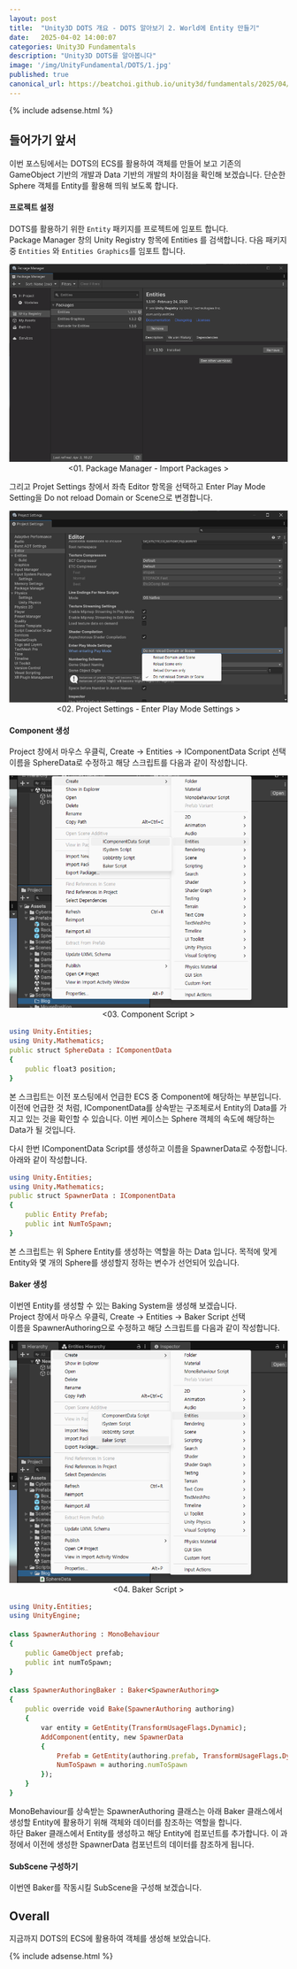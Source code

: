 ```yaml
---
layout: post
title:  "Unity3D DOTS 개요 - DOTS 알아보기 2. World에 Entity 만들기"
date:   2025-04-02 14:00:07
categories: Unity3D Fundamentals
description: "Unity3D DOTS를 알아봅니다"
image: '/img/UnityFundamental/DOTS/1.jpg'
published: true
canonical_url: https://beatchoi.github.io/unity3d/fundamentals/2025/04/02/DOTSFundamental02/
---
```

  
  
  {% include adsense.html %}
  


## 들어가기 앞서
이번 포스팅에서는 DOTS의 ECS를 활용하여 객체를 만들어 보고 기존의 GameObject 기반의 개발과 Data 기반의 개발의 차이점을 확인해 보겠습니다. 단순한 Sphere 객체를 Entity를 활용해 띄워 보도록 합니다.  

#### 프로젝트 설정
DOTS를 활용하기 위한 `Entity` 패키지를 프로젝트에 임포트 합니다.  
Package Manager 창의 Unity Registry 항목에 Entities 를 검색합니다. 다음 패키지 중 `Entities` 와 `Entities Graphics`를 임포트 합니다.  
<p align="center"><img src="/img/UnityFundamental/DOTS/6.png"><br/>
<01. Package Manager - Import Packages ></p>
  

그리고 Projet Settings 창에서 좌측 Editor 항목을 선택하고 Enter Play Mode Setting을 Do not reload Domain or Scene으로 변경합니다.  
<p align="center"><img src="/img/UnityFundamental/DOTS/7.png"><br/>
<02. Project Settings - Enter Play Mode Settings ></p>
  
#### Component 생성
Project 창에서 마우스 우클릭, Create -> Entities -> IComponentData Script 선택  
이름을 SphereData로 수정하고 해당 스크립트를 다음과 같이 작성합니다.  

<p align="center"><img src="/img/UnityFundamental/DOTS/5.png"><br/>
<03. Component Script ></p>

```ruby
using Unity.Entities;
using Unity.Mathematics;
public struct SphereData : IComponentData
{
    public float3 position;
}
```
본 스크립트는 이전 포스팅에서 언급한 ECS 중 Component에 해당하는 부분입니다. 이전에 언급한 것 처럼, IComponentData를 상속받는 구조체로서 Entity의 Data를 가지고 있는 것을 확인할 수 있습니다. 이번 케이스는 Sphere 객체의 속도에 해당하는 Data가 될 것입니다.  

다시 한번 IComponentData Script를 생성하고 이름을 SpawnerData로 수정합니다.
아래와 같이 작성합니다.  

```ruby
using Unity.Entities;
using Unity.Mathematics;
public struct SpawnerData : IComponentData
{
    public Entity Prefab;
    public int NumToSpawn;
}
```
본 스크립트는 위 Sphere Entity를 생성하는 역할을 하는 Data 입니다. 목적에 맞게 Entity와 몇 개의 Sphere를 생성할지 정하는 변수가 선언되어 있습니다.  
  
#### Baker 생성  
이번엔 Entity를 생성할 수 있는 Baking System을 생성해 보겠습니다.  
Project 창에서 마우스 우클릭, Create -> Entities -> Baker Script 선택  
이름을 SpawnerAuthoring으로 수정하고 해당 스크립트를 다음과 같이 작성합니다.  

<p align="center"><img src="/img/UnityFundamental/DOTS/8.png"><br/>
<04. Baker Script ></p>

```ruby
using Unity.Entities;
using UnityEngine;

class SpawnerAuthoring : MonoBehaviour
{
    public GameObject prefab;
    public int numToSpawn;
}

class SpawnerAuthoringBaker : Baker<SpawnerAuthoring>
{
    public override void Bake(SpawnerAuthoring authoring)
    {
        var entity = GetEntity(TransformUsageFlags.Dynamic);
        AddComponent(entity, new SpawnerData
        {
            Prefab = GetEntity(authoring.prefab, TransformUsageFlags.Dynamic),
            NumToSpawn = authoring.numToSpawn
        });
    }
}
```
MonoBehaviour를 상속받는 SpawnerAuthoring 클래스는 아래 Baker 클래스에서 생성할 Entity에 활용하기 위해 객체와 데이터를 참조하는 역할을 합니다.  
하단 Baker 클래스에서 Entity를 생성하고 해당 Entity에 컴포넌트를 추가합니다. 이 과정에서 이전에 생성한 SpawnerData 컴포넌트의 데이터를 참조하게 됩니다. 
  
#### SubScene 구성하기
이번엔 Baker를 작동시킬 SubScene을 구성해 보겠습니다. 

## Overall
지금까지 DOTS의 ECS에 활용하여 객체를 생성해 보았습니다.  

    
  {% include adsense.html %}










  
  
  

  
  
  
